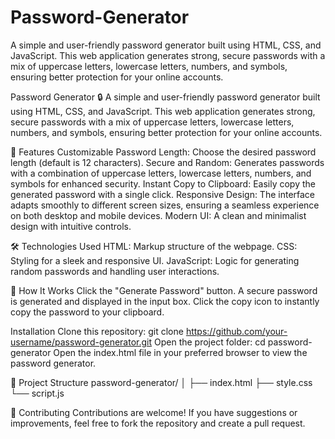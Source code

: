 # Password-Generator
A simple and user-friendly password generator built using HTML, CSS, and JavaScript. This web application generates strong, secure passwords with a mix of uppercase letters, lowercase letters, numbers, and symbols, ensuring better protection for your online accounts.

Password Generator 🔒
A simple and user-friendly password generator built using HTML, CSS, and JavaScript. This web application generates strong, secure passwords with a mix of uppercase letters, lowercase letters, numbers, and symbols, ensuring better protection for your online accounts.

🚀 Features
Customizable Password Length: Choose the desired password length (default is 12 characters).
Secure and Random: Generates passwords with a combination of uppercase letters, lowercase letters, numbers, and symbols for enhanced security.
Instant Copy to Clipboard: Easily copy the generated password with a single click.
Responsive Design: The interface adapts smoothly to different screen sizes, ensuring a seamless experience on both desktop and mobile devices.
Modern UI: A clean and minimalist design with intuitive controls.

🛠️ Technologies Used
HTML: Markup structure of the webpage.
CSS: Styling for a sleek and responsive UI.
JavaScript: Logic for generating random passwords and handling user interactions.


🎯 How It Works
Click the "Generate Password" button.
A secure password is generated and displayed in the input box.
Click the copy icon to instantly copy the password to your clipboard.

Installation
Clone this repository:
git clone https://github.com/your-username/password-generator.git
Open the project folder:
cd password-generator
Open the index.html file in your preferred browser to view the password generator.

📂 Project Structure
password-generator/
│
├── index.html
├── style.css
└── script.js


🤝 Contributing
Contributions are welcome! If you have suggestions or improvements, feel free to fork the repository and create a pull request.
